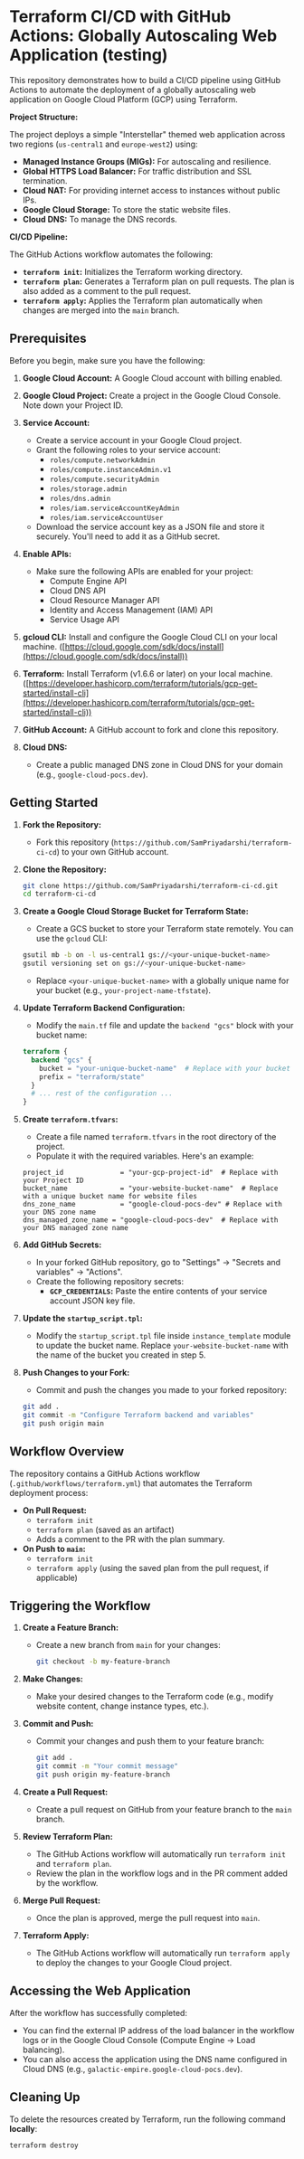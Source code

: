 # Terraform CI/CD with GitHub Actions: Globally Autoscaling Web Application (testing)

This repository demonstrates how to build a CI/CD pipeline using GitHub Actions to automate the deployment of a globally autoscaling web application on Google Cloud Platform (GCP) using Terraform.

**Project Structure:**

The project deploys a simple "Interstellar" themed web application across two regions (`us-central1` and `europe-west2`) using:

*   **Managed Instance Groups (MIGs):** For autoscaling and resilience.
*   **Global HTTPS Load Balancer:** For traffic distribution and SSL termination.
*   **Cloud NAT:** For providing internet access to instances without public IPs.
*   **Google Cloud Storage:** To store the static website files.
*   **Cloud DNS:** To manage the DNS records.

**CI/CD Pipeline:**

The GitHub Actions workflow automates the following:

*   **`terraform init`:** Initializes the Terraform working directory.
*   **`terraform plan`:** Generates a Terraform plan on pull requests. The plan is also added as a comment to the pull request.
*   **`terraform apply`:** Applies the Terraform plan automatically when changes are merged into the `main` branch.

## Prerequisites

Before you begin, make sure you have the following:

1.  **Google Cloud Account:** A Google Cloud account with billing enabled.
2.  **Google Cloud Project:** Create a project in the Google Cloud Console. Note down your Project ID.
3.  **Service Account:**
    *   Create a service account in your Google Cloud project.
    *   Grant the following roles to your service account:
        *   `roles/compute.networkAdmin`
        *   `roles/compute.instanceAdmin.v1`
        *   `roles/compute.securityAdmin`
        *   `roles/storage.admin`
        *   `roles/dns.admin`
        *   `roles/iam.serviceAccountKeyAdmin`
        *   `roles/iam.serviceAccountUser`
    *   Download the service account key as a JSON file and store it securely. You'll need to add it as a GitHub secret.

4.  **Enable APIs:**
    *   Make sure the following APIs are enabled for your project:
        *   Compute Engine API
        *   Cloud DNS API
        *   Cloud Resource Manager API
        *   Identity and Access Management (IAM) API
        *   Service Usage API

5.  **gcloud CLI:** Install and configure the Google Cloud CLI on your local machine. ([https://cloud.google.com/sdk/docs/install](https://cloud.google.com/sdk/docs/install))
6.  **Terraform:** Install Terraform (v1.6.6 or later) on your local machine. ([https://developer.hashicorp.com/terraform/tutorials/gcp-get-started/install-cli](https://developer.hashicorp.com/terraform/tutorials/gcp-get-started/install-cli))
7.  **GitHub Account:** A GitHub account to fork and clone this repository.
8.  **Cloud DNS:**
    *   Create a public managed DNS zone in Cloud DNS for your domain (e.g., `google-cloud-pocs.dev`).

## Getting Started

1.  **Fork the Repository:**
    *   Fork this repository (`https://github.com/SamPriyadarshi/terraform-ci-cd`) to your own GitHub account.

2.  **Clone the Repository:**

    ```bash
    git clone https://github.com/SamPriyadarshi/terraform-ci-cd.git
    cd terraform-ci-cd
    ```

3.  **Create a Google Cloud Storage Bucket for Terraform State:**

    *   Create a GCS bucket to store your Terraform state remotely. You can use the `gcloud` CLI:

    ```bash
    gsutil mb -b on -l us-central1 gs://<your-unique-bucket-name>
    gsutil versioning set on gs://<your-unique-bucket-name>
    ```

    *   Replace `<your-unique-bucket-name>` with a globally unique name for your bucket (e.g., `your-project-name-tfstate`).

4.  **Update Terraform Backend Configuration:**

    *   Modify the `main.tf` file and update the `backend "gcs"` block with your bucket name:

    ```terraform
    terraform {
      backend "gcs" {
        bucket = "your-unique-bucket-name"  # Replace with your bucket name
        prefix = "terraform/state"
      }
      # ... rest of the configuration ...
    }
    ```

5.  **Create `terraform.tfvars`:**

    *   Create a file named `terraform.tfvars` in the root directory of the project.
    *   Populate it with the required variables. Here's an example:

    ```
    project_id              = "your-gcp-project-id"  # Replace with your Project ID
    bucket_name             = "your-website-bucket-name"  # Replace with a unique bucket name for website files
    dns_zone_name           = "google-cloud-pocs-dev" # Replace with your DNS zone name
    dns_managed_zone_name = "google-cloud-pocs-dev"  # Replace with your DNS managed zone name
    ```

6.  **Add GitHub Secrets:**

    *   In your forked GitHub repository, go to "Settings" -> "Secrets and variables" -> "Actions".
    *   Create the following repository secrets:
        *   **`GCP_CREDENTIALS`:** Paste the entire contents of your service account JSON key file.

7.  **Update the `startup_script.tpl`:**

    *   Modify the `startup_script.tpl` file inside `instance_template` module to update the bucket name. Replace `your-website-bucket-name` with the name of the bucket you created in step 5.

8.  **Push Changes to your Fork:**
    *   Commit and push the changes you made to your forked repository:
    ```bash
    git add .
    git commit -m "Configure Terraform backend and variables"
    git push origin main
    ```

## Workflow Overview

The repository contains a GitHub Actions workflow (`.github/workflows/terraform.yml`) that automates the Terraform deployment process:

*   **On Pull Request:**
    *   `terraform init`
    *   `terraform plan` (saved as an artifact)
    *   Adds a comment to the PR with the plan summary.
*   **On Push to `main`:**
    *   `terraform init`
    *   `terraform apply` (using the saved plan from the pull request, if applicable)

## Triggering the Workflow

1.  **Create a Feature Branch:**
    *   Create a new branch from `main` for your changes:

        ```bash
        git checkout -b my-feature-branch
        ```

2.  **Make Changes:**
    *   Make your desired changes to the Terraform code (e.g., modify website content, change instance types, etc.).

3.  **Commit and Push:**
    *   Commit your changes and push them to your feature branch:

        ```bash
        git add .
        git commit -m "Your commit message"
        git push origin my-feature-branch
        ```

4.  **Create a Pull Request:**
    *   Create a pull request on GitHub from your feature branch to the `main` branch.

5.  **Review Terraform Plan:**
    *   The GitHub Actions workflow will automatically run `terraform init` and `terraform plan`.
    *   Review the plan in the workflow logs and in the PR comment added by the workflow.

6.  **Merge Pull Request:**
    *   Once the plan is approved, merge the pull request into `main`.

7.  **Terraform Apply:**
    *   The GitHub Actions workflow will automatically run `terraform apply` to deploy the changes to your Google Cloud project.

## Accessing the Web Application

After the workflow has successfully completed:

*   You can find the external IP address of the load balancer in the workflow logs or in the Google Cloud Console (Compute Engine -> Load balancing).
*   You can also access the application using the DNS name configured in Cloud DNS (e.g., `galactic-empire.google-cloud-pocs.dev`).

## Cleaning Up

To delete the resources created by Terraform, run the following command **locally**:

```bash
terraform destroy
